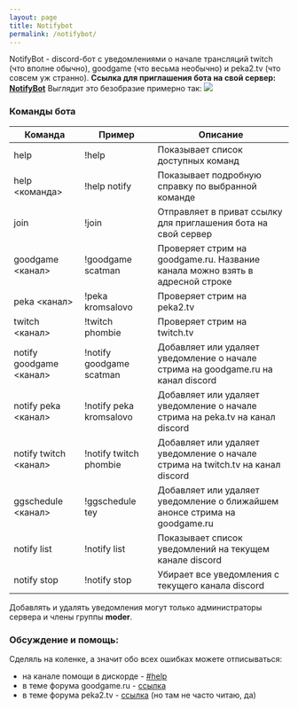 ```yaml
---
layout: page
title: Notifybot
permalink: /notifybot/
---
```


NotifyBot - discord-бот с уведомлениями о начале трансляций twitch (что вполне обычно), goodgame (что весьма необычно) и peka2.tv (что совсем уж странно).
**Ссылка для приглашения бота на свой сервер: [NotifyBot](https://discordapp.com/oauth2/authorize?scope=bot&client_id=271980523809669122&permissions=67357696)**
Выглядит это безобразие примерно так:
![](https://kavaban.ga/data/_uploaded/image/notifybot-twitch.png)
### Команды бота
|Команда|Пример|Описание|
|--|--|--|
|help|!help|Показывает список доступных команд|
|help <команда>|!help notify|Показывает подробную справку по выбранной команде
|join|!join|Отправляет в приват ссылку для приглашения бота на свой сервер|
|goodgame <канал>|!goodgame scatman|Проверяет стрим на goodgame.ru. Название канала можно взять в адресной строке|
|peka <канал>|!peka kromsalovo|Проверяет стрим на peka2.tv|
|twitch <канал>|!twitch phombie|Проверяет стрим на twitch.tv|
|notify goodgame <канал>|!notify goodgame scatman|Добавляет или удаляет уведомление о начале стрима на goodgame.ru на канал discord|
|notify peka <канал>|!notify peka kromsalovo|Добавляет или удаляет уведомление о начале стрима на peka.tv на канал discord|
|notify twitch <канал>|!notify twitch phombie|Добавляет или удаляет уведомление о начале стрима на twitch.tv на канал discord|
|ggschedule <канал>|!ggschedule tey|Добавляет или удаляет уведомление о ближайшем анонсе стрима на goodgame.ru|
|notify list|!notify list|Показывает список уведомлений на текущем канале discord|
|notify stop|!notify stop|Убирает все уведомления с текущего канала discord|
Добавлять и удалять уведомления могут только администраторы сервера и члены группы **moder**.

### Обсуждение и помощь:
Сделяль на коленке, а значит обо всех ошибках можете отписываться:
-   на канале помощи в дискорде - [#help](https://discord.gg/4rV8kM8)
-   в теме форума goodgame.ru - [ссылка](https://goodgame.ru/topic/85406/)
-   в теме форума peka2.tv - [ссылка](https://forum.peka2.tv/threads/103388-Discord-%D0%B1%D0%BE%D1%82-%D1%81-%D1%83%D0%B2%D0%B5%D0%B4%D0%BE%D0%BC%D0%BB%D0%B5%D0%BD%D0%B8%D1%8F%D0%BC%D0%B8-%D0%BE-%D1%81%D1%82%D1%80%D0%B8%D0%BC%D0%B0%D1%85-Peka2-tv-Goodgame-%D0%B8-Twitch) (но там не часто читаю, да)
